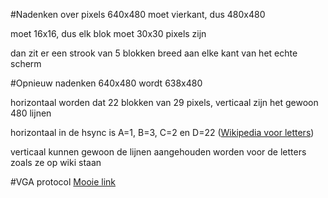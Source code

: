 #Nadenken over pixels
640x480 moet vierkant, dus 480x480

moet 16x16, dus elk blok moet 30x30 pixels zijn

dan zit er een strook van 5 blokken breed aan elke kant van het echte scherm

#Opnieuw nadenken
640x480 wordt 638x480

horizontaal worden dat 22 blokken van 29 pixels, verticaal zijn het gewoon 480 lijnen

horizontaal in de hsync is A=1, B=3, C=2 en D=22 ([Wikipedia voor letters](https://en.wikipedia.org/wiki/Video_Graphics_Array#Signal_timings "Wiki"))

verticaal kunnen gewoon de lijnen aangehouden worden voor de letters zoals ze op wiki staan

#VGA protocol
[Mooie link](http://ecse.bd.psu.edu/cenbd452/lab/lab1/lab1.html)
